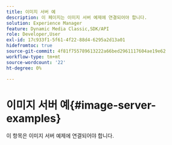```yaml
---
title: 이미지 서버 예
description: 이 페이지는 이미지 서버 예제에 연결되어야 합니다.
solution: Experience Manager
feature: Dynamic Media Classic,SDK/API
role: Developer,User
exl-id: 17c933f1-5f61-4f22-88d4-6295a2d13a01
hidefromtoc: true
source-git-commit: 4f81f755789613222a66bed2961117604ae19e62
workflow-type: tm+mt
source-wordcount: '22'
ht-degree: 0%

---
```


# 이미지 서버 예{#image-server-examples}

이 항목은 이미지 서버 예제에 연결되어야 합니다.
<!-- As of August 29 (and likely months or years before this date), none of the links below work anymore! -->


<!-- DEAD LINKS * [adjust1](https://crc.scene7.com/is-docs/examples/adjust1.htm)
* [adjust2](https://crc.scene7.com/is-docs/examples/adjust2.htm)
* [advanced](https://crc.scene7.com/is-docs/examples/advanced.htm)
* [anchors](https://crc.scene7.com/is-docs/examples/anchors.htm)
* [catalog1](https://crc.scene7.com/is-docs/examples/catalog1.htm)
* [colorize](https://crc.scene7.com/is-docs/examples/colorize.htm)
* [layering1](https://crc.scene7.com/is-docs/examples/layering1.htm)
* [photofont](https://crc.scene7.com/is-docs/examples/photofont.htm)
* [properties](https://crc.scene7.com/is-docs/examples/properties.htm)
* [svg](https://crc.scene7.com/is-docs/examples/svg.htm)
* [templates](https://crc.scene7.com/is-docs/examples/templates.htm)
* [text](https://crc.scene7.com/is-docs/examples/text.htm)
* [view-quality](https://crc.scene7.com/is-docs/examples/view-quality.htm)
* [view-size](https://crc.scene7.com/is-docs/examples/view-size.htm) -->
